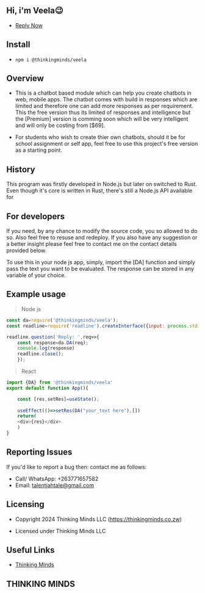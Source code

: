 ## Hi, i'm Veela😉

- [Reply Now](https://thinkingminds.co.zw/veela)


## Install
- `npm i @thinkingminds/veela`

## Overview
- This is a chatbot based module which can help you create chatbots in web, mobile apps. The chatbot comes with build in responses which are limited and therefore one can add more responses as per requirement. This the free version thus its limited of responses and intelligence but the [Premium] version is comming soon which will be very intelligent and will only be costing from [$69].

- For students who wish to create thier own chatbots, should it be for school assignment or self app, feel free to use this project's free version as a starting point.

## History
This program was firstly developed in Node.js but later on switched to Rust. Even though it's core is written in Rust, there's still a Node.js API available for  
## For developers
If you need, by any chance to modify the source code, you so allowed to do so. Also feel free to resuse and redeploy. If you also have any suggestion or a better insight please feel free to contact me on the contact details provided below.

To use this in your node js app, simply, import the [DA] function and simply pass the text you want to be evaluated. The response can be stored in any variable of your choice.

## Example usage

> Node js
```javascript
const da=require('@thinkingminds/veela');
const readline=require('readline').createInterface({input: process.stdin,output: process.stdout});

readline.question('Reply: ',req=>{
    const response=da.DA(req);
	console.log(response)
	readline.close();
	});
```
> React
```javascript
import {DA} from '@thinkingminds/veela'
export default function App(){

	const [res,setRes]=useState();
	
	useEffect(()=>setRes(DA("your_text here"),[])
	return(
	<div>{res}</div>
	)
}
```

## Reporting Issues
If you'd like to report a bug then: contact me as follows:

- Call/ WhatsApp: +263771657582
- Email: talentjahtale@gmail.com

## Licensing

- Copyright 2024 Thinking Minds LLC (https://thinkingminds.co.zw)

- Licensed under Thinking Minds LLC

## Useful Links

- [Thinking Minds](https://thinkingminds.co.zw)

##  THINKING MINDS
